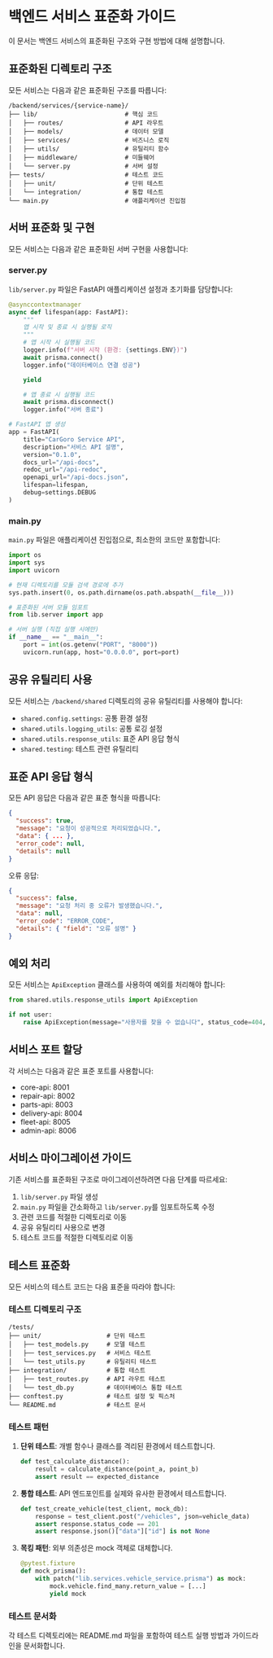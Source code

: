 # 백엔드 서비스 표준화 가이드

이 문서는 백엔드 서비스의 표준화된 구조와 구현 방법에 대해 설명합니다.

## 표준화된 디렉토리 구조

모든 서비스는 다음과 같은 표준화된 구조를 따릅니다:

```
/backend/services/{service-name}/
├── lib/                        # 핵심 코드
│   ├── routes/                 # API 라우트
│   ├── models/                 # 데이터 모델
│   ├── services/               # 비즈니스 로직
│   ├── utils/                  # 유틸리티 함수
│   ├── middleware/             # 미들웨어
│   └── server.py               # 서버 설정
├── tests/                      # 테스트 코드
│   ├── unit/                   # 단위 테스트
│   └── integration/            # 통합 테스트
└── main.py                     # 애플리케이션 진입점
```

## 서버 표준화 및 구현

모든 서비스는 다음과 같은 표준화된 서버 구현을 사용합니다:

### server.py

`lib/server.py` 파일은 FastAPI 애플리케이션 설정과 초기화를 담당합니다:

```python
@asynccontextmanager
async def lifespan(app: FastAPI):
    """
    앱 시작 및 종료 시 실행될 로직
    """
    # 앱 시작 시 실행될 코드
    logger.info(f"서버 시작 (환경: {settings.ENV})")
    await prisma.connect()
    logger.info("데이터베이스 연결 성공")

    yield

    # 앱 종료 시 실행될 코드
    await prisma.disconnect()
    logger.info("서버 종료")

# FastAPI 앱 생성
app = FastAPI(
    title="CarGoro Service API",
    description="서비스 API 설명",
    version="0.1.0",
    docs_url="/api-docs",
    redoc_url="/api-redoc",
    openapi_url="/api-docs.json",
    lifespan=lifespan,
    debug=settings.DEBUG
)
```

### main.py

`main.py` 파일은 애플리케이션 진입점으로, 최소한의 코드만 포함합니다:

```python
import os
import sys
import uvicorn

# 현재 디렉토리를 모듈 검색 경로에 추가
sys.path.insert(0, os.path.dirname(os.path.abspath(__file__)))

# 표준화된 서버 모듈 임포트
from lib.server import app

# 서버 실행 (직접 실행 시에만)
if __name__ == "__main__":
    port = int(os.getenv("PORT", "8000"))
    uvicorn.run(app, host="0.0.0.0", port=port)
```

## 공유 유틸리티 사용

모든 서비스는 `/backend/shared` 디렉토리의 공유 유틸리티를 사용해야 합니다:

- `shared.config.settings`: 공통 환경 설정
- `shared.utils.logging_utils`: 공통 로깅 설정
- `shared.utils.response_utils`: 표준 API 응답 형식
- `shared.testing`: 테스트 관련 유틸리티

## 표준 API 응답 형식

모든 API 응답은 다음과 같은 표준 형식을 따릅니다:

```json
{
  "success": true,
  "message": "요청이 성공적으로 처리되었습니다.",
  "data": { ... },
  "error_code": null,
  "details": null
}
```

오류 응답:

```json
{
  "success": false,
  "message": "요청 처리 중 오류가 발생했습니다.",
  "data": null,
  "error_code": "ERROR_CODE",
  "details": { "field": "오류 설명" }
}
```

## 예외 처리

모든 서비스는 `ApiException` 클래스를 사용하여 예외를 처리해야 합니다:

```python
from shared.utils.response_utils import ApiException

if not user:
    raise ApiException(message="사용자를 찾을 수 없습니다", status_code=404, error_code="USER_NOT_FOUND")
```

## 서비스 포트 할당

각 서비스는 다음과 같은 표준 포트를 사용합니다:

- core-api: 8001
- repair-api: 8002
- parts-api: 8003
- delivery-api: 8004
- fleet-api: 8005
- admin-api: 8006

## 서비스 마이그레이션 가이드

기존 서비스를 표준화된 구조로 마이그레이션하려면 다음 단계를 따르세요:

1. `lib/server.py` 파일 생성
2. `main.py` 파일을 간소화하고 `lib/server.py`를 임포트하도록 수정
3. 관련 코드를 적절한 디렉토리로 이동
4. 공유 유틸리티 사용으로 변경
5. 테스트 코드를 적절한 디렉토리로 이동

## 테스트 표준화

모든 서비스의 테스트 코드는 다음 표준을 따라야 합니다:

### 테스트 디렉토리 구조

```
/tests/
├── unit/                  # 단위 테스트
│   ├── test_models.py     # 모델 테스트
│   ├── test_services.py   # 서비스 테스트
│   └── test_utils.py      # 유틸리티 테스트
├── integration/           # 통합 테스트
│   ├── test_routes.py     # API 라우트 테스트
│   └── test_db.py         # 데이터베이스 통합 테스트
├── conftest.py            # 테스트 설정 및 픽스처
└── README.md              # 테스트 문서
```

### 테스트 패턴

1. **단위 테스트**: 개별 함수나 클래스를 격리된 환경에서 테스트합니다.

   ```python
   def test_calculate_distance():
       result = calculate_distance(point_a, point_b)
       assert result == expected_distance
   ```

2. **통합 테스트**: API 엔드포인트를 실제와 유사한 환경에서 테스트합니다.

   ```python
   def test_create_vehicle(test_client, mock_db):
       response = test_client.post("/vehicles", json=vehicle_data)
       assert response.status_code == 201
       assert response.json()["data"]["id"] is not None
   ```

3. **목킹 패턴**: 외부 의존성은 mock 객체로 대체합니다.
   ```python
   @pytest.fixture
   def mock_prisma():
       with patch("lib.services.vehicle_service.prisma") as mock:
           mock.vehicle.find_many.return_value = [...]
           yield mock
   ```

### 테스트 문서화

각 테스트 디렉토리에는 README.md 파일을 포함하여 테스트 실행 방법과 가이드라인을 문서화합니다.
